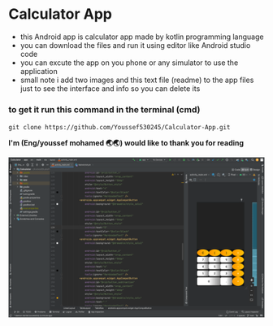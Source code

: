 # Calculator App

- this Android app is calculator app made by kotlin programming language 
- you can download the files and run it using editor like Android studio code
- you can excute the app on you phone or any simulator to use the application
- small note i add two images and this text file (readme) to the app files just to see the interface and info so  you can delete its

### to get it run this command in the terminal (cmd)

```
git clone https://github.com/Youssef530245/Calculator-App.git
```
    
**I'm (Eng/youssef mohamed 🌏🌏) would like to thank you for reading** 

![Calculator image](https://github.com/Youssef530245/Calculator-App/blob/main/img2.png?raw=true "img2.png")
